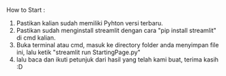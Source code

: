 How to Start :
1. Pastikan kalian sudah memiliki Pyhton versi terbaru.
2. Pastikan sudah menginstall streamlit dengan cara "pip install streamlit" di cmd kalian.
3. Buka terminal atau cmd, masuk ke directory folder anda menyimpan file ini, lalu ketik "streamlit run StartingPage.py"
4. lalu baca dan ikuti petunjuk dari hasil yang telah kami buat, terima kasih :D
